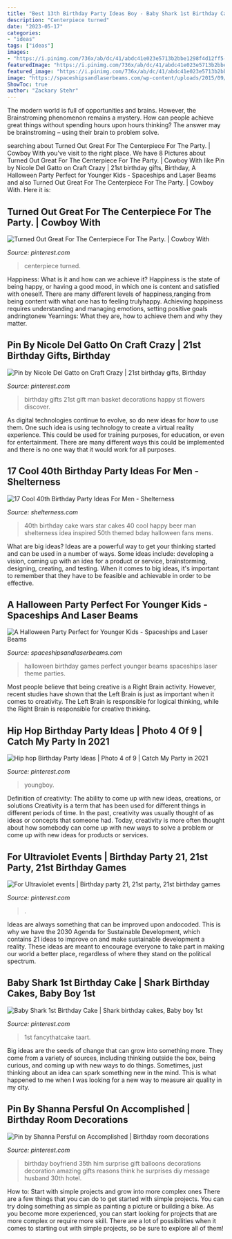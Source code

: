 ```yaml
---
title: "Best 13th Birthday Party Ideas Boy - Baby Shark 1st Birthday Cake"
description: "Centerpiece turned"
date: "2023-05-17"
categories:
- "ideas"
tags: ["ideas"]
images:
- "https://i.pinimg.com/736x/ab/dc/41/abdc41e023e5713b2bbe1298f4d12ff5--st-birthday-gifts-happy-birthday.jpg"
featuredImage: "https://i.pinimg.com/736x/ab/dc/41/abdc41e023e5713b2bbe1298f4d12ff5--st-birthday-gifts-happy-birthday.jpg"
featured_image: "https://i.pinimg.com/736x/ab/dc/41/abdc41e023e5713b2bbe1298f4d12ff5--st-birthday-gifts-happy-birthday.jpg"
image: "https://spaceshipsandlaserbeams.com/wp-content/uploads/2015/09/halloween-party-ideas-kids-009.jpg"
ShowToc: true
author: "Zackary Stehr"
---
```



The modern world is full of opportunities and brains. However, the Brainstroming phenomenon remains a mystery. How can people achieve great things without spending hours upon hours thinking? The answer may be brainstroming – using their brain to problem solve.

	

		
searching about Turned Out Great For The Centerpiece For The Party. | Cowboy With you've visit to the right place. We have 8 Pictures about Turned Out Great For The Centerpiece For The Party. | Cowboy With like Pin by Nicole Del Gatto on Craft Crazy | 21st birthday gifts, Birthday, A Halloween Party Perfect for Younger Kids - Spaceships and Laser Beams and also Turned Out Great For The Centerpiece For The Party. | Cowboy With. Here it is:
		
    
## Turned Out Great For The Centerpiece For The Party. | Cowboy With

<img loading=lazy src="https://i.pinimg.com/736x/88/73/43/88734329a184b8ff547ca49ac9c4bffa.jpg" onerror="this.onerror=null;this.src='https://tse2.mm.bing.net/th?id=OIP.3E_Ygy65iurtToqm-rV8hgHaJ4&amp;pid=15.1';" alt="Turned Out Great For The Centerpiece For The Party. | Cowboy With">

_Source: pinterest.com_

>centerpiece turned. 

	

Happiness: What is it and how can we achieve it?
Happiness is the state of being happy, or having a good mood, in which one is content and satisfied with oneself. There are many different levels of happiness,ranging from being content with what one has to feeling trulyhappy. Achieving happiness requires understanding and managing emotions, setting positive goals andringtonew Yearnings: What they are, how to achieve them and why they matter.

    
## Pin By Nicole Del Gatto On Craft Crazy | 21st Birthday Gifts, Birthday

<img loading=lazy src="https://i.pinimg.com/736x/ab/dc/41/abdc41e023e5713b2bbe1298f4d12ff5--st-birthday-gifts-happy-birthday.jpg" onerror="this.onerror=null;this.src='https://tse3.mm.bing.net/th?id=OIP.zI4Ud9O_AhhtJEqLN_XVIgHaHa&amp;pid=15.1';" alt="Pin by Nicole Del Gatto on Craft Crazy | 21st birthday gifts, Birthday">

_Source: pinterest.com_

>birthday gifts 21st gift man basket decorations happy st flowers discover. 

	

As digital technologies continue to evolve, so do new ideas for how to use them. One such idea is using technology to create a virtual reality experience. This could be used for training purposes, for education, or even for entertainment. There are many different ways this could be implemented and there is no one way that it would work for all purposes.

    
## 17 Cool 40th Birthday Party Ideas For Men - Shelterness

<img loading=lazy src="https://i.shelterness.com/2017/02/16-Star-Wars-inspired-40th-birthday-cake-for-fans.jpg" onerror="this.onerror=null;this.src='https://tse3.mm.bing.net/th?id=OIP.fxi9xGB_HQwdam21ArD5eQHaJ7&amp;pid=15.1';" alt="17 Cool 40th Birthday Party Ideas For Men - Shelterness">

_Source: shelterness.com_

>40th birthday cake wars star cakes 40 cool happy beer man shelterness idea inspired 50th themed bday halloween fans mens. 

	

What are big ideas?
Ideas are a powerful way to get your thinking started and can be used in a number of ways. Some ideas include: developing a vision, coming up with an idea for a product or service, brainstorming, designing, creating, and testing. When it comes to big ideas, it's important to remember that they have to be feasible and achievable in order to be effective.

    
## A Halloween Party Perfect For Younger Kids - Spaceships And Laser Beams

<img loading=lazy src="https://spaceshipsandlaserbeams.com/wp-content/uploads/2015/09/halloween-party-ideas-kids-009.jpg" onerror="this.onerror=null;this.src='https://tse4.mm.bing.net/th?id=OIP.b2twm2jyoNUdGBuhoEZP_AHaLH&amp;pid=15.1';" alt="A Halloween Party Perfect for Younger Kids - Spaceships and Laser Beams">

_Source: spaceshipsandlaserbeams.com_

>halloween birthday games perfect younger beams spaceships laser theme parties. 

	

Most people believe that being creative is a Right Brain activity. However, recent studies have shown that the Left Brain is just as important when it comes to creativity. The Left Brain is responsible for logical thinking, while the Right Brain is responsible for creative thinking.

    
## Hip Hop Birthday Party Ideas | Photo 4 Of 9 | Catch My Party In 2021

<img loading=lazy src="https://i.pinimg.com/736x/89/cf/47/89cf47f28c093b3caad44ad21b5e6596.jpg" onerror="this.onerror=null;this.src='https://tse4.mm.bing.net/th?id=OIP.juf_83lb4z5N9QGbVtnP3AHaJ3&amp;pid=15.1';" alt="Hip hop Birthday Party Ideas | Photo 4 of 9 | Catch My Party in 2021">

_Source: pinterest.com_

>youngboy. 

	

Definition of creativity: The ability to come up with new ideas, creations, or solutions
Creativity is a term that has been used for different things in different periods of time. In the past, creativity was usually thought of as ideas or concepts that someone had. Today, creativity is more often thought about how somebody can come up with new ways to solve a problem or come up with new ideas for products or services.

    
## For Ultraviolet Events | Birthday Party 21, 21st Party, 21st Birthday Games

<img loading=lazy src="https://i.pinimg.com/736x/87/bf/df/87bfdfac6a4ee0755b5f09ff881c3622.jpg?b=t" onerror="this.onerror=null;this.src='https://tse1.mm.bing.net/th?id=OIP.8VzMZVvArahq_blj1CWnZQHaLD&amp;pid=15.1';" alt="For Ultraviolet events | Birthday party 21, 21st party, 21st birthday games">

_Source: pinterest.com_

>. 

	

Ideas are always something that can be improved upon andocoded. This is why we have the 2030 Agenda for Sustainable Development, which contains 21 ideas to improve on and make sustainable development a reality. These ideas are meant to encourage everyone to take part in making our world a better place, regardless of where they stand on the political spectrum.

    
## Baby Shark 1st Birthday Cake | Shark Birthday Cakes, Baby Boy 1st

<img loading=lazy src="https://i.pinimg.com/736x/a9/9a/bd/a99abd1380e3e96e8fb9afcc098e1497.jpg" onerror="this.onerror=null;this.src='https://tse4.mm.bing.net/th?id=OIP.n10OIgaDKd-kuGyQE-xNUgHaKs&amp;pid=15.1';" alt="Baby Shark 1st Birthday Cake | Shark birthday cakes, Baby boy 1st">

_Source: pinterest.com_

>1st fancythatcake taart. 

	

Big ideas are the seeds of change that can grow into something more. They come from a variety of sources, including thinking outside the box, being curious, and coming up with new ways to do things. Sometimes, just thinking about an idea can spark something new in the mind. This is what happened to me when I was looking for a new way to measure air quality in my city.

    
## Pin By Shanna Persful On Accomplished | Birthday Room Decorations

<img loading=lazy src="https://i.pinimg.com/736x/0f/7c/0e/0f7c0e038ed630d9d9a40db324927132--birthday-message-for-boyfriend-gift-for-boyfriend.jpg" onerror="this.onerror=null;this.src='https://tse4.mm.bing.net/th?id=OIP.mhCk6E8IC122aBntAshfPwHaHa&amp;pid=15.1';" alt="Pin by Shanna Persful on Accomplished | Birthday room decorations">

_Source: pinterest.com_

>birthday boyfriend 35th him surprise gift balloons decorations decoration amazing gifts reasons think he surprises diy message husband 30th hotel. 

	

How to: Start with simple projects and grow into more complex ones
There are a few things that you can do to get started with simple projects. You can try doing something as simple as painting a picture or building a bike. As you become more experienced, you can start looking for projects that are more complex or require more skill. There are a lot of possibilities when it comes to starting out with simple projects, so be sure to explore all of them!


